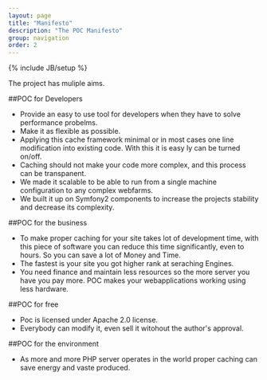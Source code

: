 ```yaml
---
layout: page
title: "Manifesto"
description: "The POC Manifesto"
group: navigation
order: 2
---
```

{% include JB/setup %}

The project has muliple aims.

##POC for Developers 
 - Provide an easy to use tool for developers when they have to solve performance probelms.
 - Make it as flexible as possible.
 - Applying this cache framework minimal or in most cases one line modification into existing code. With this it is easy ly can be turned on/off.
 - Caching should not make your code more complex, and this process can be transpanent.
 - We made it scalable to be able to run from a single machine configuration to any complex webfarms.
 - We built it up on Symfony2 components to increase the projects stability and decrease its complexity.


##POC for the business
 - To make proper caching for your site takes lot of development time, with this piece of software you can reduce this time significantly, even to hours. So you can save a lot of Money and Time.
 - The fastest is your site you got higher rank at seraching Engines.
 - You need finance and maintain less resources so the more server you have you pay more. POC makes your webapplications working using less hardware.

##POC for free
 - Poc is licensed under Apache 2.0 license.
 - Everybody can modify it, even sell it witohout the author's approval.

##POC for the environment
 - As more and more PHP server operates in the world proper caching can save energy and vaste produced.

